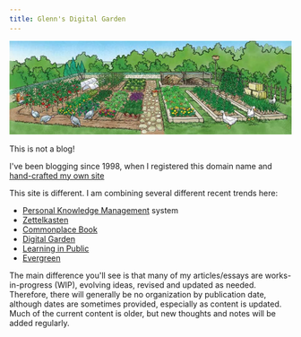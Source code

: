 ```yaml
---
title: Glenn's Digital Garden
---
```


![](img/garden.jpeg)

This is not a blog!

I've been blogging since 1998, when I registered this domain name and [hand-crafted my own site](Miscellaneous/twenty-years-of-the-dixons-net.md) 

This site is different. I am combining several different recent trends here:

-   [Personal Knowledge Management](https://www.google.com/url?q=https%3A%2F%2Fen.wikipedia.org%2Fwiki%2FPersonal_knowledge_management&sa=D&sntz=1&usg=AOvVaw2cwpVuS591Mq4XJt5fLhX5) system
-   [Zettelkasten](https://www.google.com/url?q=https%3A%2F%2Fzettelkasten.de%2Fintroduction%2F&sa=D&sntz=1&usg=AOvVaw2ooWs1ugnUYeUZCYR4w9kY)
-   [Commonplace Book](https://www.google.com/url?q=https%3A%2F%2Findieweb.org%2Fcommonplace_book&sa=D&sntz=1&usg=AOvVaw3PsA1nrTHnl7WuD8uzIR_S)
-   [Digital Garden](https://www.google.com/url?q=https%3A%2F%2Fmaggieappleton.com%2Fgarden-history&sa=D&sntz=1&usg=AOvVaw06T_wF6JmFQbRjtoY_0Xon)
-   [Learning in Public](https://www.google.com/url?q=https%3A%2F%2Fwww.swyx.io%2Flearn-in-public%2F&sa=D&sntz=1&usg=AOvVaw3ywnVkAmmNK_mgtlhjaFtM)
-   [Evergreen](https://www.google.com/url?q=https%3A%2F%2Fnotes.andymatuschak.org%2Fz4SDCZQeRo4xFEQ8H4qrSqd68ucpgE6LU155C&sa=D&sntz=1&usg=AOvVaw1XAy7TLKezRndJhRDRFFrx)

The main difference you'll see is that many of my articles/essays are works-in-progress (WIP), evolving ideas, revised and updated as needed. Therefore, there will generally be no organization by publication date, although dates are sometimes provided, especially as content is updated. Much of the current content is older, but new thoughts and notes will be added regularly.
